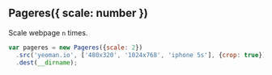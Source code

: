 ## Pageres({ scale: number })

Scale webpage `n` times.

```js
var pageres = new Pageres({scale: 2})
  .src('yeoman.io', ['480x320', '1024x768', 'iphone 5s'], {crop: true})
  .dest(__dirname);
```